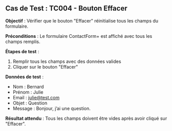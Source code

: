 ## Cas de Test : TC004 - Bouton Effacer

**Objectif** : Vérifier que le bouton "Effacer" réinitialise tous les champs du formulaire.

**Préconditions** : Le formulaire ContactForm+ est affiché avec tous les champs remplis.

**Étapes de test** :
1. Remplir tous les champs avec des données valides
2. Cliquer sur le bouton "Effacer"

**Données de test** :
- Nom : Bernard
- Prénom : Julie
- Email : julie@test.com
- Objet : Question
- Message : Bonjour, j’ai une question.

**Résultat attendu** : Tous les champs doivent être vides après avoir cliqué sur "Effacer".
